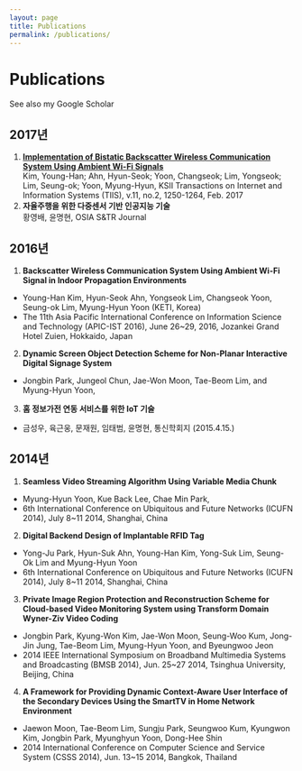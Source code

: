 ```yaml
---
layout: page
title: Publications
permalink: /publications/
---
```


# Publications
See also my Google Scholar

## 2017년
1. [<b>Implementation of Bistatic Backscatter Wireless Communication System Using Ambient Wi-Fi Signals</b>][1]<br>
Kim, Young-Han; Ahn, Hyun-Seok; Yoon, Changseok; Lim, Yongseok; Lim, Seung-ok; Yoon, Myung-Hyun, 
KSII Transactions on Internet and Information Systems (TIIS), v.11, no.2, 1250-1264, Feb. 2017<br>
2. <b>자율주행을 위한 다중센서 기반 인공지능 기술</b><br>
황영배, 윤명현, OSIA S&TR Journal

## 2016년
1. <b>Backscatter Wireless Communication System Using Ambient Wi-Fi Signal in Indoor Propagation Environments</b>
* Young-Han Kim, Hyun-Seok Ahn, Yongseok Lim, Changseok Yoon, Seung-ok Lim, Myung-Hyun Yoon (KETI, Korea)
* The 11th Asia Pacific International Conference on Information Science and Technology (APIC-IST 2016), June 26~29, 2016, Jozankei Grand Hotel Zuien, Hokkaido, Japan
2. <b>Dynamic Screen Object Detection Scheme for Non-Planar Interactive Digital Signage System</b>
* Jongbin Park, Jungeol Chun, Jae-Won Moon, Tae-Beom Lim, and Myung-Hyun Yoon,
3. <b>홈 정보가전 연동 서비스를 위한 IoT 기술</b>
* 금성우, 육근웅, 문재원, 임태범, 윤명현, 통신학회지 (2015.4.15.)

## 2014년
1. <b>Seamless Video Streaming Algorithm Using Variable Media Chunk</b>
* Myung-Hyun Yoon, Kue Back Lee, Chae Min Park,
* 6th International Conference on Ubiquitous and Future Networks (ICUFN 2014), July 8~11 2014, Shanghai, China
2. <b>Digital Backend Design of Implantable RFID Tag</B>
* Yong-Ju Park, Hyun-Suk Ahn, Young-Han Kim, Yong-Suk Lim, Seung-Ok Lim and Myung-Hyun Yoon
* 6th International Conference on Ubiquitous and Future Networks (ICUFN 2014), July 8~11 2014, Shanghai, China
3. <b>Private Image Region Protection and Reconstruction Scheme for Cloud-based Video Monitoring System using Transform Domain Wyner-Ziv Video Coding</B>
* Jongbin Park, Kyung-Won Kim, Jae-Won Moon, Seung-Woo Kum, Jong-Jin Jung, Tae-Beom Lim, Myung-Hyun Yoon, and Byeungwoo Jeon
* 2014 IEEE International Symposium on Broadband Multimedia Systems and Broadcasting (BMSB 2014), Jun. 25~27 2014, Tsinghua University, Beijing, China
4. <b>A Framework for Providing Dynamic Context-Aware User Interface of the Secondary Devices Using the SmartTV in Home Network Environment</b>
* Jaewon Moon, Tae-Beom Lim, Sungju Park, Seungwoo Kum, Kyungwon Kim, Jongbin Park, Myunghyun Yoon, Dong-Hee Shin
* 2014 International Conference on Computer Science and Service System (CSSS 2014), Jun. 13~15 2014, Bangkok, Thailand

[1]: /home/paper/2017-1.pdf
